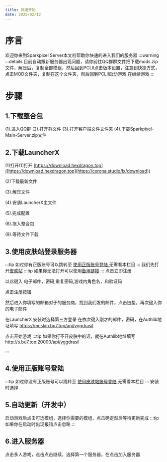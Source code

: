 ```yaml
---
title: 快速开始
date: 2025/02/12
---
```


# 序言
欢迎你来到Sparkpixel Server本文档帮助你快速的进入我们的服务器
:::warning
:::details
目前自动跟新服务器出现问题，请你前往QQ群群文件把下载mods.zip文件，解压后，复制全部模组，然后回到PCLⅡ点击版本设置，注意到快捷方式，点击MOD文件夹，复制在这个文件夹，然后回到PCLⅡ启动游戏.在继续游戏
:::
# 步骤
## 1.下载整合包
(1).进入QQ群
(2).打开群文件
(3).打开客户端文件文件夹
(4).下载Sparkpixel-Main-Server.zip文件
## 2.下载LauncherX
(1)打开(1)打开 [https://download.hexdragon.top]([https://download.hexdragon.top](https://corona.studio/lx/download))

(2)下载最新文件

(3).解压文件

(4).安装LauncherX主文件

(5).完成配置  

(6).拖入整合包

(9).等待文件下载
## 3.使用皮肤站登录服务器
:::tip
如过你有正版账号可以跳转至 [使用正版账号登陆](#_4-使用正版账号登陆),无需看本栏目
:::
我们先打开[皮肤站](https://mcskin.bu7.top/)
:::tip
如果你无法打开可以使用[备用链接](http://s.bu7.top:20000)
:::
点击立即注册

以此键入 电子邮件，密码,重复密码,游戏内角色名，和验证码

点击注册按钮

然后进入你填写的邮箱对于的服务商，找到我们发的邮件，点击链接，再次键入你的电子邮件

在LauncherX 安装时选择第三方登录 在依次键入刚才的邮件，密码，在Authlib地址填写 https://mcskin.bu7.top/api/yggdrasil

点击开始游戏
:::tip
如果你打不开皮肤中的话，就在Authlib地址填写 http://s.bu7.top:20000/api/yggdrasil

:::
## 4.使用正版账号登陆
:::tip
如过你没有正版账号可以跳转至 [使用皮肤站账号登陆](#_3-使用皮肤站登录服务器),无需看本栏目
:::
安装时选择


## 5.自动更新（开发中）
启动游戏后点击可选模组，选择你需要的模组，点击确定然后等待更新完成
:::tip
如果你在启动时出现报错点击忽略
:::

## 6.进入服务器
点击多人游戏，点击点击继续，选择第一个服务器，在点击加入服务器
